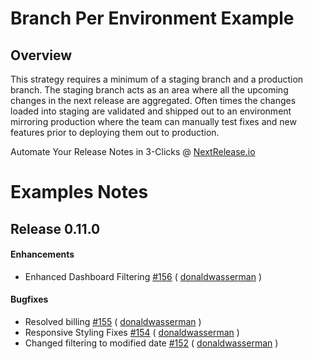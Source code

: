 # Branch Per Environment Example #
## Overview ##
This strategy requires a minimum of a staging branch and a production branch. 
The staging branch acts as an area where all the upcoming changes in the next 
release are aggregated. Often times the changes loaded into staging are 
validated and shipped out to an environment mirroring production where the team 
can manually test fixes and new features prior to deploying them out to 
production.

Automate Your Release Notes in 3-Clicks @ [NextRelease.io](https://www.nextrelease.io)



# Examples Notes #
## Release 0.11.0
#### Enhancements 
- Enhanced Dashboard Filtering [#156](https://github.com/nextreleaseio/frontend/pull/156) ( [donaldwasserman](https://github.com/donaldwasserman) )

#### Bugfixes 
- Resolved billing [#155](https://github.com/nextreleaseio/frontend/pull/155) ( [donaldwasserman](https://github.com/donaldwasserman) )
- Responsive Styling Fixes [#154](https://github.com/nextreleaseio/frontend/pull/154) ( [donaldwasserman](https://github.com/donaldwasserman) )
- Changed filtering to modified date [#152](https://github.com/nextreleaseio/frontend/pull/152) ( [donaldwasserman](https://github.com/donaldwasserman) )
